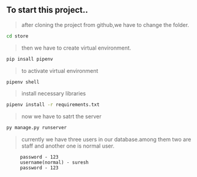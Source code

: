 ## To start this project..<br />
>after cloning the project from github,we have to change the folder.<br />
```bash
cd store
```

>then we have to create virtual environment.<br />
```bash
pip insall pipenv
```
>to activate virtual environment<br />
```bash 
pipenv shell
```
>install necessary libraries<br />
```bash
pipenv install -r requirements.txt
```
>now we have to satrt the server<br />
```bash
py manage.py runserver
```
>currently we have three users in our database.among them two are staff and another one is normal user.<br />
```     usernames(staff) - dileep,hari
     password - 123
     username(normal) - suresh
     password - 123
